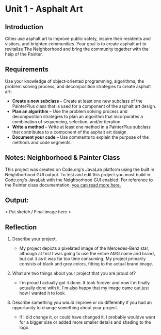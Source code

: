 # Unit 1 - Asphalt Art

## Introduction

Cities use asphalt art to improve public safety, inspire their residents and visitors, and brighten communities. Your goal is to create asphalt art to revitalize The Neighborhood and bring the community together with the help of the Painter.

## Requirements

Use your knowledge of object-oriented programming, algorithms, the problem solving process, and decomposition strategies to create asphalt art:
- **Create a new subclass** – Create at least one new subclass of the PainterPlus class that is used for a component of the asphalt art design.
- **Plan an algorithm** – Use the problem solving process and decomposition strategies to plan an algorithm that incorporates a combination of sequencing, selection, and/or iteration.
- **Write a method** – Write at least one method in a PainterPlus subclass that contributes to a component of the asphalt art design.
- **Document your code** – Use comments to explain the purpose of the methods and code segments.

## Notes: Neighborhood & Painter Class

This project was created on Code.org's JavaLab platform using the built in Neightborhood GUI output. To test and edit this project you must build in Code.org's JavaLab with the Neighborhood GUI enabled. For reference to the Painter class documentation, [you can read more here.](https://studio.code.org/docs/ide/javalab/classes/Painter)

## Output:

< Put sketch / Final image here >

## Reflection

1. Describe your project.

   - My project depicts a pixelated image of the Mercedes-Benz star, although at first I was going to use the entire AMG name and brand, but cut it as it was far too time consuming. My project primarily consists of black and grey colors, fitting to the actual brand image.

2. What are two things about your project that you are proud of?

   - I´m proud I actually got it done. It took forever and now I´m finally actually done with it. I´m also happy that my image came out just how I wanted it to look. 

3. Describe something you would improve or do differently if you had an opportunity to change something about your project.

   - If I did change it, or could have changed it, I probably wouldve went for a bigger size or added more smaller details and shading to the logo.